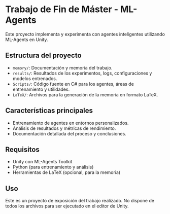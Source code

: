 # Trabajo de Fin de Máster - ML-Agents

Este proyecto implementa y experimenta con agentes inteligentes utilizando ML-Agents en Unity.

## Estructura del proyecto

- `memory/`: Documentación y memoria del trabajo.
- `results/`: Resultados de los experimentos, logs, configuraciones y modelos entrenados.
- `Scripts/`: Código fuente en C# para los agentes, áreas de entrenamiento y utilidades.
- `LaTeX/`: Archivos para la generación de la memoria en formato LaTeX.

## Características principales

- Entrenamiento de agentes en entornos personalizados.
- Análisis de resultados y métricas de rendimiento.
- Documentación detallada del proceso y conclusiones.

## Requisitos

- Unity con ML-Agents Toolkit
- Python (para entrenamiento y análisis)
- Herramientas de LaTeX (opcional, para la memoria)

## Uso

Este es un proyecto de exposición del trabajo realizado. No dispone de todos los archivos para ser ejecutado en el editor de Unity.
